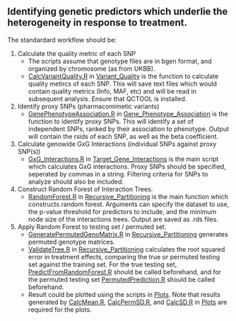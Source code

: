 ## Identifying genetic predictors which underlie the heterogeneity in response to treatment. 
The standardard workflow should be:
1. Calculate the quality metric of each SNP
    - The scripts assume that genotype files are in bgen format, and organized by chromosome (as from UKBB). 
    - [CalcVariantQuality.R](./Variant_Quality/CalcVariantQuality.R) in [Variant_Quality](./Variant_Quality) is the function to calculate quality metircs of each SNP. This will save text files which would contain quality metrics (Info, MAF, etc) and will be read in subsequent analysis. Ensure that QCTOOL is installed. 
2. Identify proxy SNPs (pharmacomimetic variants)
    - [GenePhenotypeAssociation.R](./Gene_Phenotype_Association/GenePhenotypeAssociation.R) in [Gene_Phenotype_Association](Gene_Phenotype_Association) is the function to identify proxy SNPs. This will identify a set of independent SNPs, ranked by their association to phenotype. Output will contain the rsids of each SNP, as well as the beta coefficient. 
3. Calculate genowide GxG Interactions (individual SNPs against proxy SNP(s))
    - [GxG_Interactions.R](./Target_Gene_Interactions/GxG_Interactions.R) in [Target_Gene_Interactions](./Target_Gene_Interactions) is the main script which calculates GxG interactions. Proxy SNPs should be specified, seperated by commas in a string. Filtering criteria for SNPs to analyze should also be included. 
4. Construct Random Forest of Interaction Trees. 
    - [RandomForest.R](./Recursive_Partitioning/RandomForest.R) in [Recursive_Partitioning](./Recursive_Partitioning) is the main function which constructs random forest. Arguments can specify the dataset to use, the p-value threshold for predictors to include, and the minimum node size of the interactions trees. Output are saved as .rds files. 
5. Apply Random Forest to testing set / permuted set. 
    - [GeneratePermutedGenoMatrix.R](./Recursive_Partitioning/GeneratePermutedGenoMatrix.R) in [Recursive_Partitioning](./Recursive_Partitioning) generates permuted genotype matrices. 
    - [ValidateTree.R](./Recursive_Partitioning/ValidateTree.R) in [Recursive_Partitioning](./Recursive_Partitioning) calculates the root squared error in treatment effects, comparing the true or permuted testing set against the training set. For the true testing set, [PredictFromRandomForest.R](./Recursive_Partitioning/PredictFromRandomForest.R) should be called beforehand, and for the permuted testing set [PermutedPrediction.R](./Recursive_Partitioning/PermutedPrediction.R) should be called beforehand. 
    - Result could be plotted using the scripts in [Plots](./Plots). Note that results generated by [CalcMean.R](./Plots/CalcMean.R), [CalcPermSD.R](./Plots/CalcPermSD.R), and [CalcSD.R](./Plots/CalcSD.R) in [Plots](./Plots) are required for the plots. 

